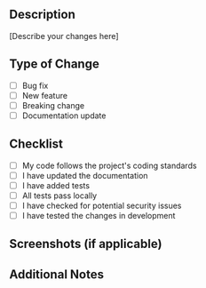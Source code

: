 ## Description

[Describe your changes here]

## Type of Change

- [ ] Bug fix
- [ ] New feature
- [ ] Breaking change
- [ ] Documentation update

## Checklist

- [ ] My code follows the project's coding standards
- [ ] I have updated the documentation
- [ ] I have added tests
- [ ] All tests pass locally
- [ ] I have checked for potential security issues
- [ ] I have tested the changes in development

## Screenshots (if applicable)

## Additional Notes